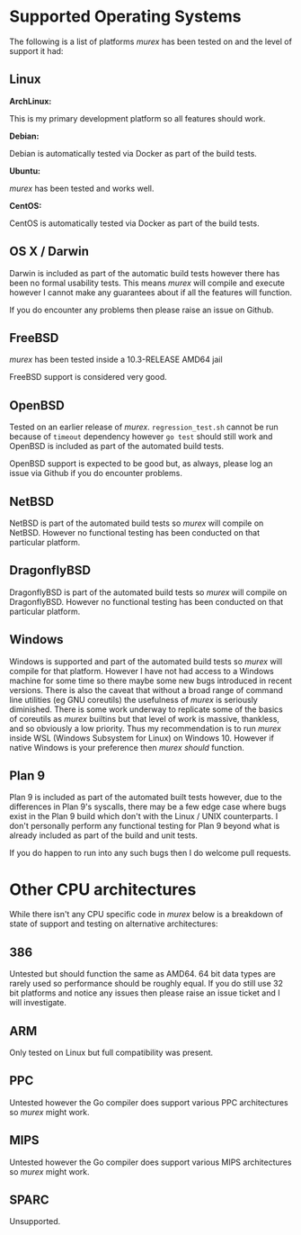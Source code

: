 # Supported Operating Systems

The following is a list of platforms _murex_ has been tested on and the
level of support it had:

## Linux

**ArchLinux:**

This is my primary development platform so all features should work.

**Debian:**

Debian is automatically tested via Docker as part of the build tests.

**Ubuntu:**

_murex_ has been tested and works well.

**CentOS:**

CentOS is automatically tested via Docker as part of the build tests.

## OS X / Darwin

Darwin is included as part of the automatic build tests however there has been
no formal usability tests. This means _murex_ will compile and execute however I
cannot make any guarantees about if all the features will function.

If you do encounter any problems then please raise an issue on Github.

## FreeBSD

_murex_ has been tested inside a 10.3-RELEASE AMD64 jail

FreeBSD support is considered very good.

## OpenBSD

Tested on an earlier release of _murex_. `regression_test.sh` cannot be run
because of `timeout` dependency however `go test` should still work and OpenBSD
is included as part of the automated build tests.

OpenBSD support is expected to be good but, as always, please log an issue via
Github if you do encounter problems.

## NetBSD

NetBSD is part of the automated build tests so _murex_ will compile on NetBSD.
However no functional testing has been conducted on that particular platform.

## DragonflyBSD

DragonflyBSD is part of the automated build tests so _murex_ will compile on
DragonflyBSD. However no functional testing has been conducted on that
particular platform.

## Windows

Windows is supported and part of the automated build tests so _murex_ will
compile for that platform. However I have not had access to a Windows machine
for some time so there maybe some new bugs introduced in recent versions. There
is also the caveat that without a broad range of command line utilities (eg GNU
coreutils) the usefulness of _murex_ is seriously diminished. There is some work
underway to replicate some of the basics of coreutils as _murex_ builtins but
that level of work is massive, thankless, and so obviously a low priority. Thus
my recommendation is to run _murex_ inside WSL (Windows Subsystem for Linux) on
Windows 10. However if native Windows is your preference then _murex_
*should* function.

## Plan 9

Plan 9 is included as part of the automated built tests however, due to the
differences in Plan 9's syscalls, there may be a few edge case where bugs exist
in the Plan 9 build which don't with the Linux / UNIX counterparts. I don't
personally perform any functional testing for Plan 9 beyond what is already
included as part of the build and unit tests.

If you do happen to run into any such bugs then I do welcome pull requests.

# Other CPU architectures

While there isn't any CPU specific code in _murex_ below is a breakdown
of state of support and testing on alternative architectures:

## 386

Untested but should function the same as AMD64. 64 bit data types are rarely
used so performance should be roughly equal. If you do still use 32 bit
platforms and notice any issues then please raise an issue ticket and I will
investigate.

## ARM

Only tested on Linux but full compatibility was present.

## PPC

Untested however the Go compiler does support various PPC architectures so
_murex_ might work.

## MIPS

Untested however the Go compiler does support various MIPS architectures so
_murex_ might work.

## SPARC

Unsupported.
